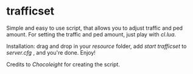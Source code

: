 # trafficset
Simple and easy to use script, that allows you to adjust traffic and ped amount. For setting the traffic and ped amount, just play with *cl.lua*.

Installation: drag and drop in your *resource* folder, add *start trafficset* to *server.cfg* , and you're done. Enjoy!

Credits to *Chocoleight* for creating the script.
